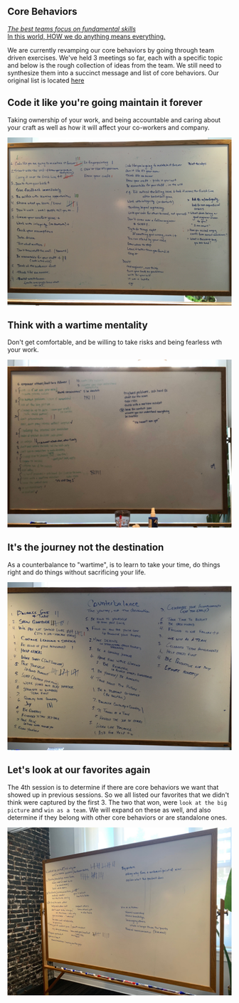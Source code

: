 ## Core Behaviors

[_The best teams focus on fundamental skills_](https://medium.com/swlh/leaders-be-the-dumbest-in-the-room-777060a38d86)    
[In this world, HOW we do anything means everything.](https://www.howistheanswer.com/how/)

We are currently revamping our core behaviors by going through team driven exercises.  We've held 3 meetings so far, each with a specific topic and below is the rough collection of ideas from the team.  We still need to synthesize them into a succinct message and list of core behaviors.  Our original list is located [here](original.md)

## Code it like you're going maintain it forever

Taking ownership of your work, and being accountable and caring about your craft as well as how it will affect your co-workers and company.

<img src=../rsrcs/core_session_1.jpg>

## Think with a wartime mentality

Don't get comfortable, and be willing to take risks and being fearless wth your work.

<img src=../rsrcs/core_session_2.jpg>

## It's the journey not the destination

As a counterbalance to "wartime", is to learn to take your time, do things right and do things without sacrificing your life.

<img src=../rsrcs/core_session_3.jpg>

## Let's look at our favorites again

The 4th session is to determine if there are core behaviors we want that showed up in previous sessions.  So we all listed our favorites that we didn't think were captured by the first 3.  The two that won, were `look at the big picture` and `win as a team`.  We will expand on these as well, and also determine if they belong with other core behaviors or are standalone ones.

<img src=../rsrcs/core_session_4.jpg>